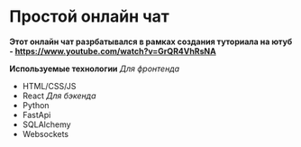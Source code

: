 # Простой онлайн чат
**Этот онлайн чат разрбатывался в рамках создания туториала на ютуб - https://www.youtube.com/watch?v=GrQR4VhRsNA**

**Используемые технологии**
*Для фронтенда*
- HTML/CSS/JS
- React
*Для бэкенда*
- Python
- FastApi
- SQLAlchemy
- Websockets

